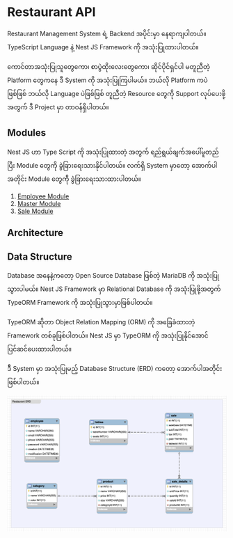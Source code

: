 # Restaurant API

Restaurant Management System ရဲ့ Backend အပိုင်းမှာ နေရာကျပါတယ်။ TypeScript Language နဲ့ Nest JS Framework ကို အသုံးပြုထားပါတယ်။ 

ကောင်တာအသုံးပြုသူတွေကော၊ စာပွဲထိုးလေးတွေကော၊ ဆိုင်ပိုင်ရှင်ပါ မတူညီတဲ့ Platform တွေကနေ ဒီ System ကို အသုံးပြုကြပါမယ်။ ဘယ်လို Platform ကပဲဖြစ်ဖြစ် ဘယ်လို Language ပဲဖြစ်ဖြစ် တူညီတဲ့ Resource တွေကို Support လုပ်ပေးဖို့အတွက် ဒီ Project မှာ တာဝန်ရှိပါတယ်။ 

## Modules

Nest JS ဟာ Type Script ကို အသုံးပြုထားတဲ့ အတွက် ရည်ရွယ်ချက်အပေါ်မူတည်ပြီး Module တွေကို ခွဲခြားရေးသားနိုင်ပါတယ်။
လက်ရှိ System မှာတော့ အောက်ပါအတိုင်း Module တွေကိို ခွဲခြားရေးသားထားပါတယ်။

1. [Employee Module](1.Employee.md)
2. [Master Module](2.Master.md)
3. [Sale Module](3.Sale.md)

## Architecture

## Data Structure
Database အနေနဲ့ကတော့ Open Source Database ဖြစ်တဲ့ MariaDB ကို အသုံးပြုသွားပါမယ်။ Nest JS Framework မှာ Relational Database ကို အသုံးပြုဖို့အတွက် TypeORM Framework ကို အသုံးပြုသွားမှာဖြစ်ပါတယ်။

TypeORM ဆိုတာ Object Relation Mapping (ORM) ကို အခြေခံထားတဲ့ Framework တစ်ခုဖြစ်ပါတယ်။ Nest JS မှာ TypeORM ကို အသုံးပြုနိုင်အောင် ပြင်ဆင်ပေးထားပါတယ်။

ဒီီ System မှာ အသုံးပြုမည့် Database Structure (ERD) ကတော့ အောက်ပါအတိုင်းဖြစ်ပါတယ်။ 

![ERD](/images/RestaurantERD.png)


